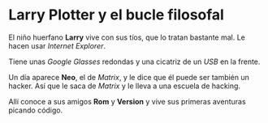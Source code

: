# Larry Plotter y el bucle filosofalEl niño huerfano **Larry** vive con sus tíos, que lo tratan bastante mal. Le hacen usar *Internet Explorer*.Tiene unas *Google Glasses* redondas y una cicatriz de un *USB* en la frente.Un día aparece **Neo**, el de *Matrix*, y le dice que él puede ser también un hacker. Así que le saca de *Matrix* y le lleva a una escuela de hacking.Allí conoce a sus amigos **Rom** y **Version** y vive sus primeras aventuras picando código.